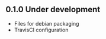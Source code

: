 0.1.0 Under development
-----------------------
- Files for debian packaging
- TravisCI configuration
